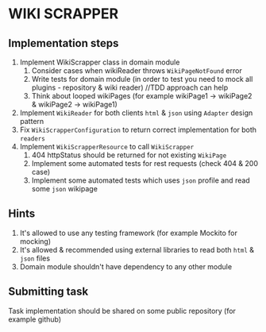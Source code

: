 # WIKI SCRAPPER

## Implementation steps

1. Implement WikiScrapper class in domain module
    1. Consider cases when wikiReader throws `WikiPageNotFound` error
    2. Write tests for domain module (in order to test you need to mock all plugins - repository & wiki reader) //TDD approach can help
    3. Think about looped wikiPages (for example wikiPage1 -> wikiPage2 & wikiPage2 -> wikiPage1)
2. Implement `WikiReader` for both clients `html` & `json` using `Adapter` design pattern
3. Fix `WikiScrapperConfiguration` to return correct implementation for both `readers`
4. Implement `WikiScrapperResource` to call `WikiScrapper`
    1. 404 httpStatus should be returned for not existing `WikiPage`
    2. Implement some automated tests for rest requests (check 404 & 200 case)
    3. Implement some automated tests which uses `json` profile and read some `json` wikipage
    
## Hints

1. It's allowed to use any testing framework (for example Mockito for mocking)
2. It's allowed & recommended using external libraries to read both `html` & `json` files
3. Domain module shouldn't have dependency to any other module


## Submitting task

Task implementation should be shared on some public repository (for example github)



        